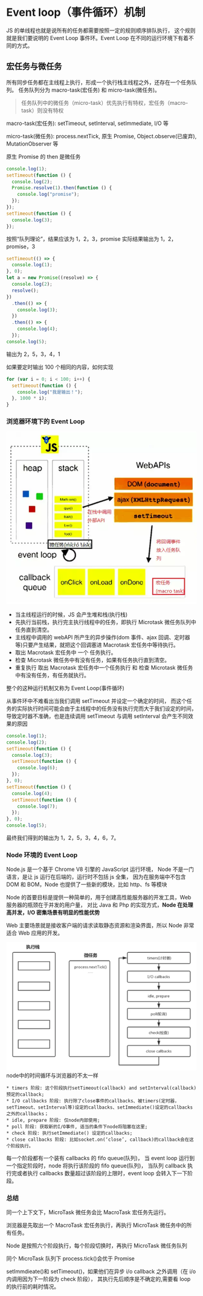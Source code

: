 # Event loop（事件循环）机制

JS 的单线程也就是说所有的任务都需要按照一定的规则顺序排队执行，
这个规则就是我们要说明的 Event Loop 事件环。Event Loop 在不同的运行环境下有着不同的方式。

## 宏任务与微任务

所有同步任务都在主线程上执行，形成一个执行栈主线程之外，还存在一个任务队列。
任务队列分为 macro-task(宏任务) 和 micro-task(微任务)。

> 任务队列中的微任务（micro-task）优先执行有特权，宏任务（macro-task）则没有特权

macro-task(宏任务): setTimeout, setInterval, setImmediate, I/O 等

micro-task(微任务): process.nextTick, 原生 Promise, Object.observe(已废弃), MutationObserver 等

原生 Promise 的 then 是微任务

```javascript
console.log(1);
setTimeout(function () {
  console.log(2);
  Promise.resolve(1).then(function () {
    console.log("promise");
  });
});
setTimeout(function () {
  console.log(3);
});
```

按照“队列理论”，结果应该为 1，2，3，promise
实际结果输出为 1，2，promise，3

```javascript
setTimeout(() => {
  console.log(1);
}, 0);
let a = new Promise((resolve) => {
  console.log(2);
  resolve();
})
  .then(() => {
    console.log(3);
  })
  .then(() => {
    console.log(4);
  });
console.log(5);
```

输出为 2，5，3，4，1

如果要定时输出 100 个相同的内容，如何实现

```js
for (var i = 0; i < 100; i++) {
  setTimeout(function () {
    console.log("我是输出！");
  }, 1000 * i);
}
```

### 浏览器环境下的 Event Loop

<img src="img/浏览器中的Event Loop.png" title="浏览器中的Event Loop">

- 当主线程运行的时候，JS 会产生堆和栈(执行栈)
- 先执行当前栈，执行完主执行线程中的任务，即执行 Microtask 微任务队列中任务直到清空。
- 主线程中调用的 webAPI 所产生的异步操作(dom 事件、ajax 回调、定时器等)只要产生结果，就把这个回调塞进 Macrotask 宏任务中等待执行。
- 取出 Macrotask 宏任务中 一个 任务执行。
- 检查 Microtask 微任务中有没有任务，如果有任务执行直到清空。
- 重复执行 取出 Macrotask 宏任务中一个任务执行 和 检查 Microtask 微任务中有没有任务，有任务就执行。

整个的这种运行机制又称为 Event Loop(事件循环)

从事件环中不难看出当我们调用 setTimeout 并设定一个确定的时间，
而这个任务的实际执行时间可能会由于主线程中的任务没有执行完而大于我们设定的时间，
导致定时器不准确，也是连续调用 setTimeout 与调用 setInterval 会产生不同效果的原因

```js
console.log(1);
console.log(2);
setTimeout(function () {
  console.log(3);
  setTimeout(function () {
    console.log(6);
  });
}, 0);
setTimeout(function () {
  console.log(4);
  setTimeout(function () {
    console.log(7);
  });
}, 0);
console.log(5);
```

最终我们得到的输出为 1，2，5，3，4，6，7。

### Node 环境的 Event Loop

Node.js 是一个基于 Chrome V8 引擎的 JavaScript 运行环境，
Node 不是一门语言，是让 js 运行在后端的，运行时不包括 js 全集，
因为在服务端中不包含 DOM 和 BOM，Node 也提供了一些新的模块，比如 http、fs 等模块

Node 的首要目标是提供一种简单的，用于创建高性能服务器的开发工具，Web 服务器的瓶颈在于并发的用户量，
对比 Java 和 Php 的实现方式，**Node 在处理高并发，I/O 密集场景有明显的性能优势**

Web 主要场景就是接收客户端的请求读取静态资源和渲染界面，所以 Node 非常适合 Web 应用的开发。

<img src="img/node中的Event Loop.png" title="node中的Event Loop">
node中的时间循环与浏览器的不太一样

    * timers 阶段: 这个阶段执行setTimeout(callback) and setInterval(callback)预定的callback;
    * I/O callbacks 阶段: 执行除了close事件的callbacks、被timers(定时器，setTimeout、setInterval等)设定的callbacks、setImmediate()设定的callbacks之外的callbacks；
    * idle, prepare 阶段: 仅node内部使用;
    * poll 阶段: 获取新的I/O事件, 适当的条件下node将阻塞在这里;
    * check 阶段: 执行setImmediate() 设定的callbacks;
    * close callbacks 阶段: 比如socket.on(‘close’, callback)的callback会在这个阶段执行。

每一个阶段都有一个装有 callbacks 的 fifo queue(队列)，
当 event loop 运行到一个指定阶段时，node 将执行该阶段的 fifo queue(队列)，
当队列 callback 执行完或者执行 callbacks 数量超过该阶段的上限时，event loop 会转入下一下阶段。

### 总结

同一个上下文下，MicroTask 微任务会比 MacroTask 宏任务先运行。

浏览器是先取出一个 MacroTask 宏任务执行，再执行 MicroTask 微任务中的所有任务。

Node 是按照六个阶段执行，每个阶段切换时，再执行 MicroTask 微任务队列

同个 MicroTask 队列下 process.tick()会优于 Promise

setImmdieate()和 setTimeout()，如果他们在异步 i/o callback 之外调用（在 i/o 内调用因为下一阶段为 check 阶段），
其执行先后顺序是不确定的,需要看 loop 的执行前的耗时情况。
